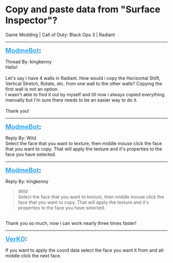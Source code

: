 # Copy and paste data from "Surface Inspector"?
Game Modding | Call of Duty: Black Ops 3 | Radiant

---
<strong style="font-size: 1.4em;"><span style="text-decoration: underline;text-decoration-color: #34a7f9;"><span style="color:#34a7f9;">ModmeBot</span></span>:</strong>

<p>Thread By: kingkenny<br />Hello!<br /><br />Let&#39;s say i have 4 walls in Radiant. How would i copy the Horizontal Shift, Vertical Stretch, Rotate, etc. from one wall to the other walls? Copying the first wall is not an option.<br />I wasn&#39;t able to find it out by myself and till now i always copied everything manually but I&#39;m sure there needs to be an easier way to do it.<br /><br />Thank you!</p>

---
<strong style="font-size: 1.4em;"><span style="text-decoration: underline;text-decoration-color: #34a7f9;"><span style="color:#34a7f9;">ModmeBot</span></span>:</strong>

<p>Reply By: Wild<br />Select the face that you want to texture, then middle mouse click the face that you want to copy. That will apply the texture and it&#39;s properties to the face you have selected.</p>

---
<strong style="font-size: 1.4em;"><span style="text-decoration: underline;text-decoration-color: #34a7f9;"><span style="color:#34a7f9;">ModmeBot</span></span>:</strong>

<p>Reply By: kingkenny<br /><blockquote><em>Wild</em><br />Select the face that you want to texture, then middle mouse click the face that you want to copy. That will apply the texture and it&#39;s properties to the face you have selected.</blockquote><br /> Thank you so much, now i can work nearly three times faster!</p>

---
<strong style="font-size: 1.4em;"><span style="text-decoration: underline;text-decoration-color: #34a7f9;"><span style="color:#34a7f9;">VerK0</span></span>:</strong>

<p>If you want to apply the coord data select the face you want it from and alt middle click the next face.</p>
